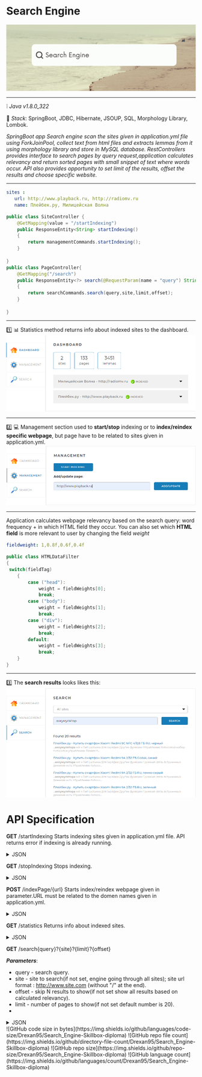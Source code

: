 # Search Engine

![img_4.png](img_4.png)
____
:grey_exclamation: _Java v1.8.0_322_

 :page_facing_up: _Stack_:
SpringBoot,
JDBC,
Hibernate,
JSOUP,
SQL,
Morphology Library,
Lombok.

__SpringBoot app Search engine scan the sites given in application.yml file using ForkJoinPool,
collect text from html files and extracts lemmas from it using morphology library and store in MySQL database.
RestControllers provides interface to search pages by query request,application calculates relevancy  and return sorted pages with small snippet of text where words occur._
_API also provides opportunity to set limit of the results, offset the results and choose specific website.__


____
 ```yaml
sites :
    url: http://www.playback.ru, http://radiomv.ru
    name: Плейбек.ру, Милицейская Волна
```

```java
public class SiteController {
    @GetMapping(value = "/startIndexing")
    public ResponseEntity<String> startIndexing() 
    {
        return managementCommands.startIndexing();
    }

}
public class PageController{
    @GetMapping("/search")
    public ResponseEntity<?> search(@RequestParam(name = "query") String query) 
    {
        return searchCommands.search(query,site,limit,offset);
    }

}
```
____
:one: :bar_chart: Statistics method returns info about indexed sites to the dashboard.
![img.png](img.png)
____

:two: :computer: Management section used to **start/stop** indexing or to **index/reindex specific webpage**, but page have to be related to sites given in application.yml. 
![img_1.png](img_1.png)
____

Application calculates webpage relevancy based on the search query: word frequency + in which HTML field they occur.
You can also set which **HTML field** is more relevant to user by changing the field _weight_
```yaml
fieldweight: 1,0.8f,0.6f,0.4f
```
```java
public class HTMLDataFilter 
{
 switch(fieldTag)
    {
        case ("head"):
            weight = fieldWeights[0];
            break;
        case ("body"):
            weight = fieldWeights[1];
            break;
        case ("div"):
            weight = fieldWeights[2];
            break;
        default:
            weight = fieldWeights[3];
            break;
    }
}
```
____
:three:  The **search results** looks likes this:
![img_3.png](img_3.png)
 
 # API Specification

**GET** /startIndexing 
 Starts indexing sites given in application.yml file. API returns error if indexing is already running.
 <details>
<summary>JSON</summary>

{
	'result': true
}

`If already running`

{
	'result': false,
	'error': "Indexing is running already"
}

</details>

**GET** /stopIndexing
Stops indexing.
<details>
<summary>JSON</summary>
{
'result': true
}

`If not indexing`
{
'result': false,
'error': "Indexing is not running"
}
</details>



**POST** /indexPage/{url}
Starts index/reindex webpage given in parameter.URL must be related to the domen names given in application.yml.
<details>
<summary>JSON</summary>
{
'result': true
}

`If URL outside of the domen name`

{
'result': false,
'error': "Webpage is outside of the sites given in application.yml"
}
</details>


**GET** /statistics
Returns info about indexed sites.
<details>
<summary>JSON</summary>
{
'result': true,
'statistics': {
"total": {
"sites": 10,
"pages": 436423,
"lemmas": 5127891,
"indexing": true
},
"detailed": [
{
"url": "http://www.site.com",
"name": "Site name",
"status": "INDEXED",
5
"statusTime": 1600160357,
"error": "Indexing error: the main page is unavaible.",
"pages": 5764,
"lemmas": 321115
},
...
]
}
</details>

**GET** /search{query}?{site}?{limit}?{offset}

***Parameters***:

+ query - search query.
+ site - site to search(if not set, engine going through all sites); site url format : http://www.site.com (without "/" at the end).
+ offset - skip N results to show(if not set show all results based on calculated relevancy).
+ limit - number of pages to show(if not set default number is 20).
+ 
<details>
<summary>JSON</summary>
{
'result': true,

'count': 574,
'data': [
{
"site": "http://www.site.com",
"siteName": "Имя сайта",
"uri": "/path/to/page/6784",
"title": "Page title",
"snippet": "Small snippet where words occur, <b>***search query***</b>,(HTML format)",
"relevance": 0.93362
},
...
]
}
	
</details>
![GitHub code size in bytes](https://img.shields.io/github/languages/code-size/Drexan95/Search_Engine-Skillbox-diploma) ![GitHub repo file count](https://img.shields.io/github/directory-file-count/Drexan95/Search_Engine-Skillbox-diploma) ![GitHub repo size](https://img.shields.io/github/repo-size/Drexan95/Search_Engine-Skillbox-diploma) ![GitHub language count](https://img.shields.io/github/languages/count/Drexan95/Search_Engine-Skillbox-diploma)
 
